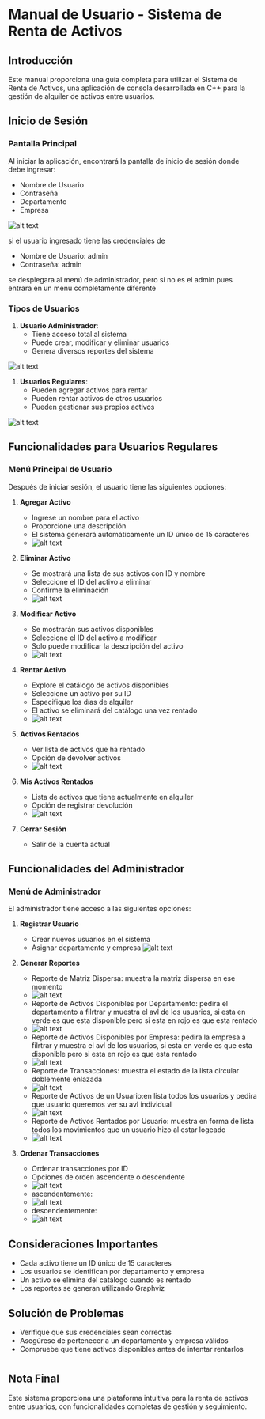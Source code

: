 # Manual de Usuario - Sistema de Renta de Activos

## Introducción

Este manual proporciona una guía completa para utilizar el Sistema de Renta de Activos, una aplicación de consola desarrollada en C++ para la gestión de alquiler de activos entre usuarios.

## Inicio de Sesión

### Pantalla Principal
Al iniciar la aplicación, encontrará la pantalla de inicio de sesión donde debe ingresar:
- Nombre de Usuario
- Contraseña
- Departamento
- Empresa

![alt text](image.png)

si el usuario ingresado tiene las credenciales de 
- Nombre de Usuario: admin
- Contraseña: admin

se desplegara al menú de administrador, pero si no es el admin pues entrara en un menu completamente diferente 

### Tipos de Usuarios


1. **Usuario Administrador**: 
   - Tiene acceso total al sistema
   - Puede crear, modificar y eliminar usuarios
   - Genera diversos reportes del sistema

![alt text](image-1.png)

1. **Usuarios Regulares**:
   - Pueden agregar activos para rentar
   - Pueden rentar activos de otros usuarios
   - Pueden gestionar sus propios activos

![alt text](image-4.png)
## Funcionalidades para Usuarios Regulares

### Menú Principal de Usuario
Después de iniciar sesión, el usuario tiene las siguientes opciones:

1. **Agregar Activo**
   - Ingrese un nombre para el activo
   - Proporcione una descripción
   - El sistema generará automáticamente un ID único de 15 caracteres
   - ![alt text](image-5.png)

2. **Eliminar Activo**
   - Se mostrará una lista de sus activos con ID y nombre
   - Seleccione el ID del activo a eliminar
   - Confirme la eliminación
   - ![alt text](image-6.png)

3. **Modificar Activo**
   - Se mostrarán sus activos disponibles
   - Seleccione el ID del activo a modificar
   - Solo puede modificar la descripción del activo
   - ![alt text](image-7.png)

4. **Rentar Activo**
   - Explore el catálogo de activos disponibles
   - Seleccione un activo por su ID
   - Especifique los días de alquiler
   - El activo se eliminará del catálogo una vez rentado
   - ![alt text](image-8.png)

5. **Activos Rentados**
   - Ver lista de activos que ha rentado
   - Opción de devolver activos
   - ![alt text](image-9.png)

6. **Mis Activos Rentados**
   - Lista de activos que tiene actualmente en alquiler
   - Opción de registrar devolución
   - ![alt text](image-10.png)

7. **Cerrar Sesión**
   - Salir de la cuenta actual

## Funcionalidades del Administrador

### Menú de Administrador
El administrador tiene acceso a las siguientes opciones:

1. **Registrar Usuario**
   - Crear nuevos usuarios en el sistema
   - Asignar departamento y empresa
![alt text](image-2.png)

2. **Generar Reportes**
   - Reporte de Matriz Dispersa: muestra la matriz dispersa en ese momento
   - ![alt text](image-22.png)
   - Reporte de Activos Disponibles por Departamento: pedira el departamento a filrtrar y muestra el avl de los usuarios, si esta en verde es que esta disponible pero si esta en rojo es que esta rentado
   - ![alt text](image-11.png)
   - Reporte de Activos Disponibles por Empresa:  pedira la empresa  a filrtrar y muestra el avl de los usuarios, si esta en verde es que esta disponible pero si esta en rojo es que esta rentado
   - ![alt text](image-12.png)
   - Reporte de Transacciones: muestra el estado de la lista circular doblemente enlazada 
   - ![alt text](image-13.png)
   - Reporte de Activos de un Usuario:en lista todos los usuarios y pedira que usuario queremos ver su avl individual
   - ![alt text](image-14.png)
   - Reporte de Activos Rentados por Usuario: muestra en forma de lista todos los movimientos que un usuario hizo al estar logeado 
   - ![alt text](image-15.png)

3. **Ordenar Transacciones**
   - Ordenar transacciones por ID
   - Opciones de orden ascendente o descendente
   - ![alt text](image-16.png)
   - ascendentemente: 
   - ![alt text](image-19.png)
   - descendentemente:
   - ![alt text](image-20.png)
## Consideraciones Importantes

- Cada activo tiene un ID único de 15 caracteres
- Los usuarios se identifican por departamento y empresa
- Un activo se elimina del catálogo cuando es rentado
- Los reportes se generan utilizando Graphviz

## Solución de Problemas

- Verifique que sus credenciales sean correctas
- Asegúrese de pertenecer a un departamento y empresa válidos
- Compruebe que tiene activos disponibles antes de intentar rentarlos

#
## Nota Final

Este sistema proporciona una plataforma intuitiva para la renta de activos entre usuarios, con funcionalidades completas de gestión y seguimiento.

